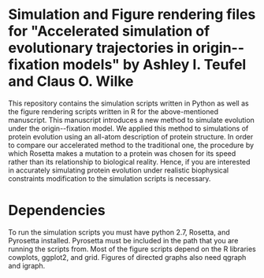 Simulation and Figure rendering files for "Accelerated simulation of evolutionary trajectories in origin--fixation models" by Ashley I. Teufel and Claus O. Wilke
====================================================

This repository contains the simulation scripts written in Python as well as the figure rendering scripts written in R for the above-mentioned manuscript. This manuscript introduces a new method to simulate evolution under the origin--fixation model. We applied this method to simulations of protein evolution using an all-atom description of protein structure. In order to compare our accelerated method to the traditional one, the procedure by which Rosetta makes a mutation to a protein was chosen for its speed rather than its relationship to biological reality. Hence, if you are interested in accurately simulating protein evolution under realistic biophysical constraints modification to the simulation scripts is necessary.   

# Dependencies

To run the simulation scripts you must have python 2.7, Rosetta, and Pyrosetta installed. Pyrosetta must be included in the path that you are running the scripts from.  Most of the figure scripts depend on the R libraries cowplots, ggplot2, and grid. Figures of directed graphs also need qgraph and igraph.  
